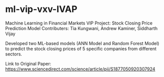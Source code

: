 # ml-vip-vxv-IVAP
Machine Learning in Financial Markets VIP Project: Stock Closing Price Prediction Model
Contributers: Tia Kungwani, Andrew Kaminer, Siddharth Vijay

Developed two ML-based models (ANN Model and Random Forest Model) to predict the stock closing prices of 5 specific companies from different sectors.

Link to Original Paper:
https://www.sciencedirect.com/science/article/pii/S1877050920307924
